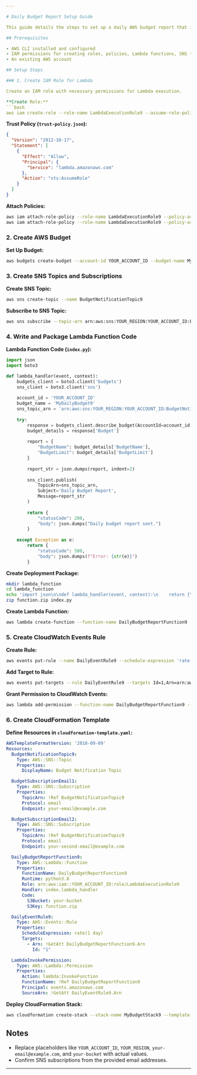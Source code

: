 ```yaml
---

# Daily Budget Report Setup Guide

This guide details the steps to set up a daily AWS budget report that is triggered by a Lambda function and sends notifications to an SNS topic.

## Prerequisites

- AWS CLI installed and configured
- IAM permissions for creating roles, policies, Lambda functions, SNS topics, and budgets
- An existing AWS account

## Setup Steps

### 1. Create IAM Role for Lambda

Create an IAM role with necessary permissions for Lambda execution.

**Create Role:**
```bash
aws iam create-role --role-name LambdaExecutionRole9 --assume-role-policy-document file://trust-policy.json
```

**Trust Policy (`trust-policy.json`):**
```json
{
  "Version": "2012-10-17",
  "Statement": [
    {
      "Effect": "Allow",
      "Principal": {
        "Service": "lambda.amazonaws.com"
      },
      "Action": "sts:AssumeRole"
    }
  ]
}
```

**Attach Policies:**
```bash
aws iam attach-role-policy --role-name LambdaExecutionRole9 --policy-arn arn:aws:iam::aws:policy/service-role/AWSLambdaBasicExecutionRole
aws iam attach-role-policy --role-name LambdaExecutionRole9 --policy-arn arn:aws:iam::aws:policy/service-role/AWSLambdaRole
```

### 2. Create AWS Budget

**Set Up Budget:**
```bash
aws budgets create-budget --account-id YOUR_ACCOUNT_ID --budget-name MyDailyBudget9 --budget-type COST --time-unit DAILY --budget-limit Amount=300,Unit=USD
```

### 3. Create SNS Topics and Subscriptions

**Create SNS Topic:**
```bash
aws sns create-topic --name BudgetNotificationTopic9
```

**Subscribe to SNS Topic:**
```bash
aws sns subscribe --topic-arn arn:aws:sns:YOUR_REGION:YOUR_ACCOUNT_ID:BudgetNotificationTopic9 --protocol email --notification-endpoint your-email@example.com
```

### 4. Write and Package Lambda Function Code

**Lambda Function Code (`index.py`):**
```python
import json
import boto3

def lambda_handler(event, context):
    budgets_client = boto3.client('budgets')
    sns_client = boto3.client('sns')
    
    account_id = 'YOUR_ACCOUNT_ID'
    budget_name = 'MyDailyBudget9'
    sns_topic_arn = 'arn:aws:sns:YOUR_REGION:YOUR_ACCOUNT_ID:BudgetNotificationTopic9'
    
    try:
        response = budgets_client.describe_budget(AccountId=account_id, BudgetName=budget_name)
        budget_details = response['Budget']
        
        report = {
            "BudgetName": budget_details['BudgetName'],
            "BudgetLimit": budget_details['BudgetLimit']
        }
        
        report_str = json.dumps(report, indent=2)
        
        sns_client.publish(
            TopicArn=sns_topic_arn,
            Subject='Daily Budget Report',
            Message=report_str
        )
        
        return {
            "statusCode": 200,
            "body": json.dumps("Daily budget report sent.")
        }
    
    except Exception as e:
        return {
            "statusCode": 500,
            "body": json.dumps(f"Error: {str(e)}")
        }
```

**Create Deployment Package:**
```bash
mkdir lambda_function
cd lambda_function
echo 'import json\n\ndef lambda_handler(event, context):\n    return {\n        "statusCode": 200,\n        "body": json.dumps("Daily budget report generated.")\n    }' > index.py
zip function.zip index.py
```

**Create Lambda Function:**
```bash
aws lambda create-function --function-name DailyBudgetReportFunction9 --runtime python3.8 --role arn:aws:iam::YOUR_ACCOUNT_ID:role/LambdaExecutionRole9 --handler index.lambda_handler --zip-file fileb://function.zip
```

### 5. Create CloudWatch Events Rule

**Create Rule:**
```bash
aws events put-rule --name DailyEventRule9 --schedule-expression 'rate(1 day)'
```

**Add Target to Rule:**
```bash
aws events put-targets --rule DailyEventRule9 --targets Id=1,Arn=arn:aws:lambda:YOUR_REGION:YOUR_ACCOUNT_ID:function:DailyBudgetReportFunction9
```

**Grant Permission to CloudWatch Events:**
```bash
aws lambda add-permission --function-name DailyBudgetReportFunction9 --principal events.amazonaws.com --statement-id DailyEventRule9Permission --action lambda:InvokeFunction --source-arn arn:aws:events:YOUR_REGION:YOUR_ACCOUNT_ID:rule/DailyEventRule9
```

### 6. Create CloudFormation Template

**Define Resources in `cloudformation-template.yaml`:**
```yaml
AWSTemplateFormatVersion: '2010-09-09'
Resources:
  BudgetNotificationTopic9:
    Type: AWS::SNS::Topic
    Properties:
      DisplayName: Budget Notification Topic

  BudgetSubscriptionEmail1:
    Type: AWS::SNS::Subscription
    Properties:
      TopicArn: !Ref BudgetNotificationTopic9
      Protocol: email
      Endpoint: your-email@example.com

  BudgetSubscriptionEmail2:
    Type: AWS::SNS::Subscription
    Properties:
      TopicArn: !Ref BudgetNotificationTopic9
      Protocol: email
      Endpoint: your-second-email@example.com

  DailyBudgetReportFunction9:
    Type: AWS::Lambda::Function
    Properties:
      FunctionName: DailyBudgetReportFunction9
      Runtime: python3.8
      Role: arn:aws:iam::YOUR_ACCOUNT_ID:role/LambdaExecutionRole9
      Handler: index.lambda_handler
      Code:
        S3Bucket: your-bucket
        S3Key: function.zip

  DailyEventRule9:
    Type: AWS::Events::Rule
    Properties:
      ScheduleExpression: rate(1 day)
      Targets:
        - Arn: !GetAtt DailyBudgetReportFunction9.Arn
          Id: "1"

  LambdaInvokePermission:
    Type: AWS::Lambda::Permission
    Properties:
      Action: lambda:InvokeFunction
      FunctionName: !Ref DailyBudgetReportFunction9
      Principal: events.amazonaws.com
      SourceArn: !GetAtt DailyEventRule9.Arn
```

**Deploy CloudFormation Stack:**
```bash
aws cloudformation create-stack --stack-name MyBudgetStack9 --template-body file://cloudformation-template.yaml
```

## Notes

- Replace placeholders like `YOUR_ACCOUNT_ID`, `YOUR_REGION`, `your-email@example.com`, and `your-bucket` with actual values.
- Confirm SNS subscriptions from the provided email addresses.

---
```

